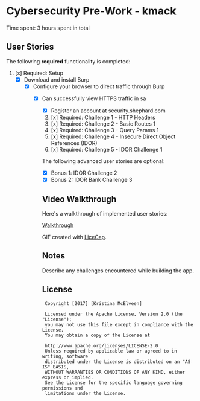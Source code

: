 # Cybersecurity Pre-Work -  kmack 

Time spent: 3 hours spent in total 

## User Stories

The following **required** functionality is completed:

1. [x]  Required: Setup 
    -  [x]  Download and install Burp
        -  [x]  Configure your browser to direct traffic through Burp
            -  [x]  Can successfully view HTTPS traffic in sa
                -  [x]  Register an account at security.shephard.com
                  
                  2. [x]  Required: Challenge 1 - HTTP Headers
                  3. [x]  Required: Challenge 2 - Basic Routes 1
                  4. [x]  Required: Challenge 3 - Query Params 1
                  5. [x]  Required: Challenge 4 - Insecure Direct Object References (IDOR)
                  6. [x]  Required: Challenge 5 - IDOR Challenge 1 

                  The following advanced user stories are optional:

                  * [x]  Bonus 1: IDOR Challenge 2 
                  * [x]  Bonus 2: IDOR Bank Challenge 3

                  ## Video Walkthrough

                  Here's a walkthrough of implemented user stories:

                  [Walkthrough](http://i.imgur.com/LvqtI1X.gif)

                  GIF created with [LiceCap](http://www.cockos.com/licecap/).

                  ## Notes

                  Describe any challenges encountered while building the app.

                  ## License

                    Copyright [2017] [Kristina McElveen]

                    Licensed under the Apache License, Version 2.0 (the "License");
                    you may not use this file except in compliance with the License.
                    You may obtain a copy of the License at

                    http://www.apache.org/licenses/LICENSE-2.0
                    Unless required by applicable law or agreed to in writing, software 
                    distributed under the License is distributed on an "AS IS" BASIS,
                    WITHOUT WARRANTIES OR CONDITIONS OF ANY KIND, either express or implied.
                    See the License for the specific language governing permissions and
                    limitations under the License.
